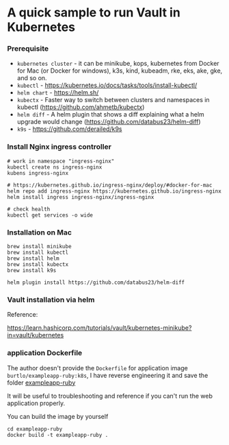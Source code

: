 # A quick sample to run Vault in Kubernetes

### Prerequisite

- `kubernetes cluster` - it can be minikube, kops, kubernetes from Docker for Mac (or Docker for windows), k3s, kind, kubeadm, rke, eks, ake, gke, and so on.
- `kubectl` - https://kubernetes.io/docs/tasks/tools/install-kubectl/
- `helm chart` - https://helm.sh/
- `kubectx` - Faster way to switch between clusters and namespaces in kubectl (https://github.com/ahmetb/kubectx)
- `helm diff` - A helm plugin that shows a diff explaining what a helm upgrade would change (https://github.com/databus23/helm-diff)
- `k9s` - https://github.com/derailed/k9s

### Install Nginx ingress controller

```
# work in namespace "ingress-nginx"
kubectl create ns ingress-nginx
kubens ingress-nginx

# https://kubernetes.github.io/ingress-nginx/deploy/#docker-for-mac
helm repo add ingress-nginx https://kubernetes.github.io/ingress-nginx
helm install ingress ingress-nginx/ingress-nginx

# check health
kubectl get services -o wide
```

### Installation on Mac
```
brew install minikube
brew install kubectl 
brew install helm
brew install kubectx
brew install k9s

helm plugin install https://github.com/databus23/helm-diff
```
### Vault installation via helm

Reference: 

https://learn.hashicorp.com/tutorials/vault/kubernetes-minikube?in=vault/kubernetes

### application Dockerfile

The author doesn't provide the `Dockerfile` for application image `burtlo/exampleapp-ruby:k8s`, I have reverse engineering it and save the folder [exampleapp-ruby](exampleapp-ruby)

It will be useful to troubleshooting and reference if you can't run the web application properly. 

You can build the image by yourself

```
cd exampleapp-ruby
docker build -t exampleapp-ruby .
```
